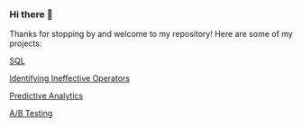 ### Hi there 👋

<!--
**margarita-solov/margarita-solov** is a ✨ _special_ ✨ repository because its `README.md` (this file) appears on your GitHub profile.

--->
Thanks for stopping by and welcome to my repository! Here are some of my projects:

[SQL](https://nbviewer.jupyter.org/github/margarita-solov/projects/blob/main/SQL.ipynb)

[Identifying Ineffective Operators](https://nbviewer.jupyter.org/github/margarita-solov/projects/blob/main/Ineffective%20operators%20ranking.ipynb)

[Predictive Analytics](https://nbviewer.jupyter.org/github/margarita-solov/predictive_analytics_/blob/main/Predictive_Analytics_Project.ipynb)

[A/B Testing](https://nbviewer.jupyter.org/github/margarita-solov/ab_testing/blob/main/A_B%20testing__.ipynb)
